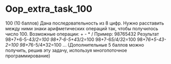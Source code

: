 # Oop_extra_task_100
100 (10 баллов)
Дана последовательность из 8 цифр. Нужно расставить между ними знаки арифметических операций так, чтобы получилось число 100.
Возможные операции: + - * /
Пример: 98765432
Результат
98+7+6-5-4*3/2=100
98+7-6-5+4*3/2=100
98+7-6*5/4/3*2=100
98+7*6+5-43-2=100
98+7*6-5/4*32=100
...
(Дополнительные 5 баллов можно получить, решив эту задачу, используя многопоточное программирование)
